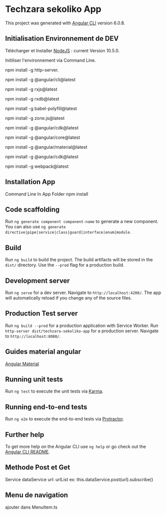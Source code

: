 # Techzara sekoliko App

This project was generated with [Angular CLI](https://github.com/angular/angular-cli) version 6.0.8.

## Initialisation Environnement de DEV

Télécharger et Installer [NodeJS](https://nodejs.org/en/download/) : current Version 10.5.0.

Initiliser l'environnement via Command Line.

npm install -g http-server.

npm install -g @angular/cli@latest

npm install -g rxjs@latest

npm install -g rxdb@latest

npm install -g babel-polyfill@latest

npm install -g zone.js@latest

npm install -g @angular/cdk@latest

npm install -g @angular/core@latest

npm install -g @angular/material@latest

npm install -g @angular/cdk@latest

npm install -g webpack@latest

## Installation App

Command Line In App Folder
npm install 

## Code scaffolding

Run `ng generate component component-name` to generate a new component. You can also use `ng generate directive|pipe|service|class|guard|interface|enum|module`.

## Build

Run `ng build` to build the project. The build artifacts will be stored in the `dist/` directory. Use the `--prod` flag for a production build.

## Development server

Run `ng serve` for a dev server. Navigate to `http://localhost:4200/`. 
The app will automatically reload if you change any of the source files.

## Production Test server

Run `ng build --prod` for a production application with Service Worker. 
Run `http-server dist/techzara-sekoliko-app` for a production server.
Navigate to `http://localhost:8080/`. 

## Guides material angular
[Angular Material](https://material.angular.io/)

## Running unit tests

Run `ng test` to execute the unit tests via [Karma](https://karma-runner.github.io).

## Running end-to-end tests

Run `ng e2e` to execute the end-to-end tests via [Protractor](http://www.protractortest.org/).

## Further help

To get more help on the Angular CLI use `ng help` or go check out the [Angular CLI README](https://github.com/angular/angular-cli/blob/master/README.md).

## Methode Post et Get

Service dataService
url: urlList
ex: this.dataService.post(url).subscribe()

## Menu de navigation

ajouter dans MenuItem.ts
